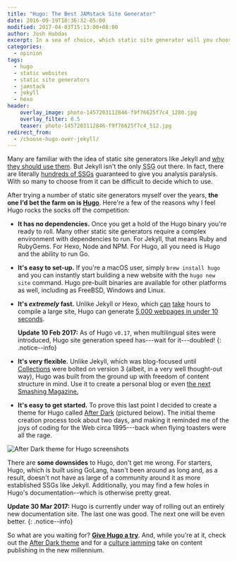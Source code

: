 ```yaml
---
title: "Hugo: The Best JAMstack Site Generator"
date: 2016-09-19T10:36:32-05:00
modified: 2017-04-03T15:13:00+08:00
author: Josh Habdas
excerpt: In a sea of choice, which static site generator will you choose?
categories:
  - opinion
tags:
  - hugo
  - static websites
  - static site generators
  - jamstack
  - jekyll
  - hexo
header:
    overlay_image: photo-1457203112846-f9f76625f7c4_1280.jpg
    overlay_filter: 0.5
    teaser: photo-1457203112846-f9f76625f7c4_512.jpg
redirect_from:
  - /choose-hugo-over-jekyll/
---
```


Many are familiar with the idea of static site generators like Jekyll and [why they should use them](https://learn.cloudcannon.com/jekyll/why-use-a-static-site-generator/). But Jekyll isn't the only <abbr title="Static Site Generator">SSG</abbr> out there. In fact, there are literally <a href="https://staticsitegenerators.net/" rel="nofollow">hundreds of SSGs</a> guaranteed to give you analysis paralysis. With so many to choose from it can be difficult to decide which to use.

After trying a number of static site generators myself over the years, **the one I'd bet the farm on is [Hugo](https://gohugo.io)**. Here're a few of the reasons why I feel Hugo rocks the socks off the competition:

- **It has no dependencies.** Once you get a hold of the Hugo binary you're ready to roll. Many other static site generators require a complex environment with dependencies to run. For Jekyll, that means Ruby and RubyGems. For Hexo, Node and NPM. For Hugo, all you need is Hugo and the ability to run Go.
- **It's easy to set-up.** If you're a macOS user, simply `brew install hugo` and you can instantly start building a new website with the `hugo new site` command. Hugo pre-built binaries are available for other platforms as well, including as FreeBSD, Windows and Linux.
- **It's _extremely_ fast.** Unlike Jekyll or Hexo, which [can](https://mademistakes.com/articles/using-jekyll-2016/#posts-for-all-the-things) [take](https://github.com/hexojs/hexo/pull/550) hours to compile a large site, Hugo can generate [5,000 webpages in under 10 seconds](https://youtu.be/CdiDYZ51a2o).

  **Update 10 Feb 2017:** As of Hugo <code>v0.17</code>, when multilingual sites were introduced, Hugo site generation speed has---wait for it---doubled!
  {: .notice--info}

- **It's very flexible.** Unlike Jekyll, which was blog-focused until [Collections](https://jekyllrb.com/docs/collections/) were bolted on version 3 (albeit, in a very well thought-out way), Hugo was built from the ground up with freedom of content structure in mind. Use it to create a personal blog or even <a target="_blank" rel="noreferrer nofollow noopener" href="https://www.netlify.com/blog/2017/03/16/smashing-magazine-just-got-10x-faster/">the next Smashing Magazine.</a>
- **It's easy to get started.** To prove this last point I decided to create a theme for Hugo called [After Dark](https://comfusion.github.io/after-dark/) (pictured below). The initial theme creation process took about two days, and making it reminded me of the joys of coding for the Web circa 1995---back when flying toasters were all the rage.

![After Dark theme for Hugo screenshots](https://raw.githubusercontent.com/comfusion/after-dark/master/images/minimal-mac.png "After Dark running on a MacBook and iPhone")

There are **some downsides** to Hugo, don't get me wrong. For starters, Hugo, which is built using GoLang, hasn't been around as long and, as a result, doesn't not have as large of a community around it as more established SSGs like Jekyll. Additionally, you may find a few holes in Hugo's documentation--which is otherwise pretty great.

**Update 30 Mar 2017:** Hugo is currently under way of rolling out an entirely new documentation site. The last one was good. The next one will be even better.
{: .notice--info}

So what are you waiting for? **[Give Hugo a try](/zero-to-http-2-aws-hugo/)**. And, while you're at it, check out the [After Dark theme](https://comfusion.github.io/after-dark/) and for a [culture jamming](https://en.wikipedia.org/wiki/Vaporwave) take on content publishing in the new millennium.
